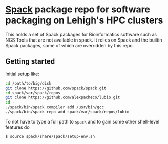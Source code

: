 # [Spack](https://github.com/spack/spack) package repo for software packaging on Lehigh's HPC clusters

This holds a set of Spack packages for Bioinformatics software such as 
NGS Tools that are not available in spack. It relies on Spack and the 
builtin Spack packages, some of which are overridden by this repo.

## Getting started

Initial setup like:

```bash
cd /path/to/big/disk
git clone https://github.com/spack/spack.git
cd spack/var/spack/repos
git clone https://github.com/alexpacheco/lubio.git
cd -
./spack/bin/spack compiler add /usr/bin/gcc
./spack/bin/spack repo add spack/var/spack/repos/lubio
```

To not have to type a full path to `spack` and to gain some other shell-level features do

```bash
$ source spack/share/spack/setup-env.sh
```
